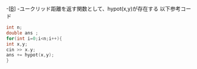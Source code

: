 -[[B](https://atcoder.jp/contests/abc375/tasks/abc375_b)]
-ユークリッド距離を返す関数として、hypot(x,y)が存在する
以下参考コード

```C++
int n;
double ans ;
for(int i=0;i<n;i++){
int x,y;
cin >> x.y;
ans += hypot(x,y);
}

```
